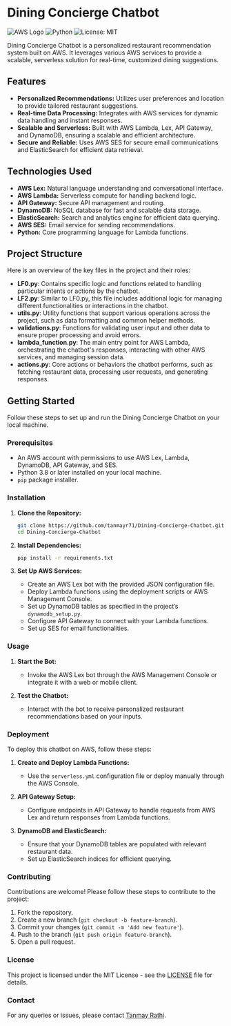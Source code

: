 
# Dining Concierge Chatbot

![AWS Logo](https://img.shields.io/badge/AWS-Cloud-yellow?style=flat-square)
![Python](https://img.shields.io/badge/Python-3.8-blue?style=flat-square)
![License: MIT](https://img.shields.io/badge/License-MIT-green.svg)

Dining Concierge Chatbot is a personalized restaurant recommendation system built on AWS. It leverages various AWS services to provide a scalable, serverless solution for real-time, customized dining suggestions.

## Features

- **Personalized Recommendations:** Utilizes user preferences and location to provide tailored restaurant suggestions.
- **Real-time Data Processing:** Integrates with AWS services for dynamic data handling and instant responses.
- **Scalable and Serverless:** Built with AWS Lambda, Lex, API Gateway, and DynamoDB, ensuring a scalable and efficient architecture.
- **Secure and Reliable:** Uses AWS SES for secure email communications and ElasticSearch for efficient data retrieval.

## Technologies Used

- **AWS Lex:** Natural language understanding and conversational interface.
- **AWS Lambda:** Serverless compute for handling backend logic.
- **API Gateway:** Secure API management and routing.
- **DynamoDB:** NoSQL database for fast and scalable data storage.
- **ElasticSearch:** Search and analytics engine for efficient data querying.
- **AWS SES:** Email service for sending recommendations.
- **Python:** Core programming language for Lambda functions.

## Project Structure

Here is an overview of the key files in the project and their roles:

- **LF0.py**: Contains specific logic and functions related to handling particular intents or actions by the chatbot.
- **LF2.py**: Similar to LF0.py, this file includes additional logic for managing different functionalities or interactions in the chatbot.
- **utils.py**: Utility functions that support various operations across the project, such as data formatting and common helper methods.
- **validations.py**: Functions for validating user input and other data to ensure proper processing and avoid errors.
- **lambda_function.py**: The main entry point for AWS Lambda, orchestrating the chatbot's responses, interacting with other AWS services, and managing session data.
- **actions.py**: Core actions or behaviors the chatbot performs, such as fetching restaurant data, processing user requests, and generating responses.

## Getting Started

Follow these steps to set up and run the Dining Concierge Chatbot on your local machine.

### Prerequisites

- An AWS account with permissions to use AWS Lex, Lambda, DynamoDB, API Gateway, and SES.
- Python 3.8 or later installed on your local machine.
- `pip` package installer.

### Installation

1. **Clone the Repository:**
   ```bash
   git clone https://github.com/tanmayr71/Dining-Concierge-Chatbot.git
   cd Dining-Concierge-Chatbot
   ```

2. **Install Dependencies:**
   ```bash
   pip install -r requirements.txt
   ```

3. **Set Up AWS Services:**
   - Create an AWS Lex bot with the provided JSON configuration file.
   - Deploy Lambda functions using the deployment scripts or AWS Management Console.
   - Set up DynamoDB tables as specified in the project’s `dynamodb_setup.py`.
   - Configure API Gateway to connect with your Lambda functions.
   - Set up SES for email functionalities.

### Usage

1. **Start the Bot:**
   - Invoke the AWS Lex bot through the AWS Management Console or integrate it with a web or mobile client.

2. **Test the Chatbot:**
   - Interact with the bot to receive personalized restaurant recommendations based on your inputs.

### Deployment

To deploy this chatbot on AWS, follow these steps:

1. **Create and Deploy Lambda Functions:**
   - Use the `serverless.yml` configuration file or deploy manually through the AWS Console.

2. **API Gateway Setup:**
   - Configure endpoints in API Gateway to handle requests from AWS Lex and return responses from Lambda functions.

3. **DynamoDB and ElasticSearch:**
   - Ensure that your DynamoDB tables are populated with relevant restaurant data.
   - Set up ElasticSearch indices for efficient querying.

### Contributing

Contributions are welcome! Please follow these steps to contribute to the project:

1. Fork the repository.
2. Create a new branch (`git checkout -b feature-branch`).
3. Commit your changes (`git commit -m 'Add new feature'`).
4. Push to the branch (`git push origin feature-branch`).
5. Open a pull request.

### License

This project is licensed under the MIT License - see the [LICENSE](LICENSE) file for details.

### Contact

For any queries or issues, please contact [Tanmay Rathi](mailto:tr2452@nyu.edu).
